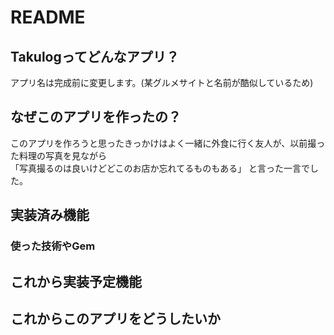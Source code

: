 # README

## Takulogってどんなアプリ？

アプリ名は完成前に変更します。(某グルメサイトと名前が酷似しているため)

## なぜこのアプリを作ったの？
このアプリを作ろうと思ったきっかけはよく一緒に外食に行く友人が、以前撮った料理の写真を見ながら  
「写真撮るのは良いけどどこのお店か忘れてるものもある」 
と言った一言でした。  

## 実装済み機能

### 使った技術やGem

## これから実装予定機能

## これからこのアプリをどうしたいか